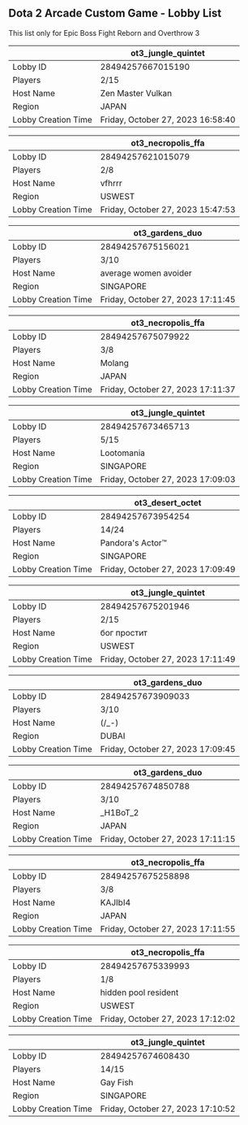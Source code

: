 ## Dota 2 Arcade Custom Game - Lobby List

This list only for Epic Boss Fight Reborn and Overthrow 3

|  | ot3_jungle_quintet |
| ------ | ------ |
| Lobby ID | 28494257667015190 |
| Players | 2/15 |
| Host Name | Zen Master Vulkan |
| Region | JAPAN |
| Lobby Creation Time | Friday, October 27, 2023 16:58:40 |


|  | ot3_necropolis_ffa |
| ------ | ------ |
| Lobby ID | 28494257621015079 |
| Players | 2/8 |
| Host Name | vfhrrr |
| Region | USWEST |
| Lobby Creation Time | Friday, October 27, 2023 15:47:53 |


|  | ot3_gardens_duo |
| ------ | ------ |
| Lobby ID | 28494257675156021 |
| Players | 3/10 |
| Host Name | average women avoider |
| Region | SINGAPORE |
| Lobby Creation Time | Friday, October 27, 2023 17:11:45 |


|  | ot3_necropolis_ffa |
| ------ | ------ |
| Lobby ID | 28494257675079922 |
| Players | 3/8 |
| Host Name | Molang |
| Region | JAPAN |
| Lobby Creation Time | Friday, October 27, 2023 17:11:37 |


|  | ot3_jungle_quintet |
| ------ | ------ |
| Lobby ID | 28494257673465713 |
| Players | 5/15 |
| Host Name | Lootomania |
| Region | SINGAPORE |
| Lobby Creation Time | Friday, October 27, 2023 17:09:03 |


|  | ot3_desert_octet |
| ------ | ------ |
| Lobby ID | 28494257673954254 |
| Players | 14/24 |
| Host Name | Pandora's Actor™ |
| Region | SINGAPORE |
| Lobby Creation Time | Friday, October 27, 2023 17:09:49 |


|  | ot3_jungle_quintet |
| ------ | ------ |
| Lobby ID | 28494257675201946 |
| Players | 2/15 |
| Host Name | бог простит |
| Region | USWEST |
| Lobby Creation Time | Friday, October 27, 2023 17:11:49 |


|  | ot3_gardens_duo |
| ------ | ------ |
| Lobby ID | 28494257673909033 |
| Players | 3/10 |
| Host Name | (/_-) |
| Region | DUBAI |
| Lobby Creation Time | Friday, October 27, 2023 17:09:45 |


|  | ot3_gardens_duo |
| ------ | ------ |
| Lobby ID | 28494257674850788 |
| Players | 3/10 |
| Host Name | _H1BoT_2 |
| Region | JAPAN |
| Lobby Creation Time | Friday, October 27, 2023 17:11:15 |


|  | ot3_necropolis_ffa |
| ------ | ------ |
| Lobby ID | 28494257675258898 |
| Players | 3/8 |
| Host Name | KAJIbI4 |
| Region | JAPAN |
| Lobby Creation Time | Friday, October 27, 2023 17:11:55 |


|  | ot3_necropolis_ffa |
| ------ | ------ |
| Lobby ID | 28494257675339993 |
| Players | 1/8 |
| Host Name | hidden pool resident |
| Region | USWEST |
| Lobby Creation Time | Friday, October 27, 2023 17:12:02 |


|  | ot3_jungle_quintet |
| ------ | ------ |
| Lobby ID | 28494257674608430 |
| Players | 14/15 |
| Host Name | Gay Fish |
| Region | SINGAPORE |
| Lobby Creation Time | Friday, October 27, 2023 17:10:52 |


